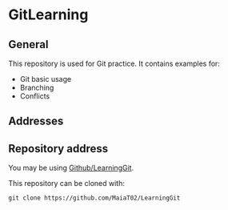 
# GitLearning
## General

This repository is used for Git practice. It contains examples for:
* Git basic usage
* Branching
* Conflicts

## Addresses

## Repository address
You may be using [Github/LearningGit](https://github.com/MaiaT02/LearningGit/).

This repository can be cloned with:

```
git clone https://github.com/MaiaT02/LearningGit
```